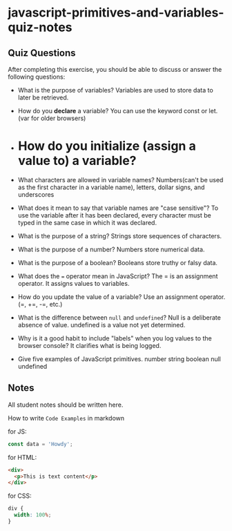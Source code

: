 # javascript-primitives-and-variables-quiz-notes

## Quiz Questions

After completing this exercise, you should be able to discuss or answer the following questions:

- What is the purpose of variables?
  Variables are used to store data to later be retrieved.

- How do you **declare** a variable?
  You can use the keyword const or let. (var for older browsers)

- How do you initialize (**assign a value to**) a variable?
  =

- What characters are allowed in variable names?
  Numbers(can't be used as the first character in a variable name), letters, dollar signs, and underscores

- What does it mean to say that variable names are "case sensitive"?
  To use the variable after it has been declared, every character must be typed in the same case in which it was declared.

- What is the purpose of a string?
  Strings store sequences of characters.

- What is the purpose of a number?
  Numbers store numerical data.

- What is the purpose of a boolean?
  Booleans store truthy or falsy data.

- What does the `=` operator mean in JavaScript?
  The = is an assignment operator. It assigns values to variables.

- How do you update the value of a variable?
  Use an assignment operator. (=, +=, -=, etc.)

- What is the difference between `null` and `undefined`?
  Null is a deliberate absence of value. undefined is a value not yet determined.

- Why is it a good habit to include "labels" when you log values to the browser console?
  It clarifies what is being logged.

- Give five examples of JavaScript primitives.
  number
  string
  boolean
  null
  undefined

## Notes

All student notes should be written here.

How to write `Code Examples` in markdown

for JS:

```javascript
const data = 'Howdy';
```

for HTML:

```html
<div>
  <p>This is text content</p>
</div>
```

for CSS:

```css
div {
  width: 100%;
}
```
